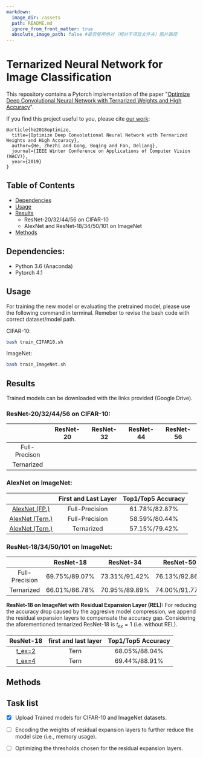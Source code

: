 ```yaml
---
markdown:
  image_dir: /assets
  path: README.md
  ignore_from_front_matter: true
  absolute_image_path: false #是否使用绝对（相对于项目文件夹）图片路径
---
```



# Ternarized  Neural Network for Image Classification

This repository contains a Pytorch implementation of the paper "[Optimize Deep Convolutional Neural Network with Ternarized Weights and High Accuracy](https://arxiv.org/abs/1807.07948)".

If you find this project useful to you, please cite [our work](https://arxiv.org/abs/1807.07948):
<!-- ```
Zhezhi He, Boqing Gong, and Deliang Fan. 
"Optimize Deep Convolutional Neural Network with Ternarized Weights and High Accuracy." 
IEEE Winter Conference on Applications of Computer Vision (WACV) 2019.
``` -->
```
@article{he2018optimize,
  title={Optimize Deep Convolutional Neural Network with Ternarized Weights and High Accuracy},
  author={He, Zhezhi and Gong, Boqing and Fan, Deliang},
  journal={IEEE Winter Conference on Applications of Computer Vision (WACV)},
  year={2019}
}
```

## Table of Contents
- [Dependencies](#Dependencies)
- [Usage](#Usage)
- [Results](#Results)
  - ResNet-20/32/44/56 on CIFAR-10
  - AlexNet and ResNet-18/34/50/101 on ImageNet
- [Methods](#Methods)


## Dependencies:

* Python 3.6 (Anaconda)
* Pytorch 4.1


## Usage

For training the new model or evaluating the pretrained model, please use the following command in terminal. Remeber to revise the bash code with correct dataset/model path.

CIFAR-10:
```bash {.line-numbers}
bash train_CIFAR10.sh 
```

ImageNet:
```bash {.line-numbers}
bash train_ImageNet.sh
```

## Results
Trained models can be downloaded with the links provided (Google Drive).
### ResNet-20/32/44/56 on CIFAR-10:

|      | ResNet-20 | ResNet-32 | ResNet-44 | ResNet-56 |
|:----:|:---------:|:---------:|:---------:|:---------:|
|  Full-Precison  |           |           |           |           |
| Ternarized |           |           |           |           |

### AlexNet on ImageNet:
|                | First and Last Layer | Top1/Top5 Accuracy |
|:--------------:|:--------------------:|:------------------:|
|  [AlexNet (FP.)]()  |          Full-Precision          |    61.78%/82.87%   |
| [AlexNet (Tern.)]() |          Full-Precision          |    58.59%/80.44%   |
| [AlexNet (Tern.)]() |         Ternarized         |    57.15%/79.42%   |

### ResNet-18/34/50/101 on ImageNet:

|      | ResNet-18 | ResNet-34 | ResNet-50 | ResNet-101 |
|:----:|:---------:|:---------:|:---------:|:----------:|
|  Full-Precision  |     69.75%/89.07%     |      73.31%/91.42%     |       76.13%/92.86%    |     77.37%/93.55%       |
| Ternarized |     66.01%/86.78%      |     70.95%/89.89%      |      74.00%/91.77%     |      75.63%/92.49%      |


**ResNet-18 on ImageNet with Residual Expansion Layer (REL):**
For reducing the accuracy drop caused by the aggresive model compression, we append the residual expansion layers to compensate the accuracy gap. Considering the aforementioned ternarized ResNet-18 is $t_{ex}=1$ (i.e. without REL).

|   ResNet-18     | first and last layer | Top1/Top5 Accuracy |
|:------:|:--------------------:|:------------------:|
| [t_ex=2]() |         Tern         |    68.05%/88.04%   |
| [t_ex=4]() |         Tern         |    69.44%/88.91%   |

## Methods

## Task list
- [x] Upload Trained models for CIFAR-10 and ImageNet datasets.


- [ ] Encoding the weights of residual expansion layers to further reduce the model size (i.e., memory usage).

- [ ] Optimizing the thresholds chosen for the residual expansion layers.



